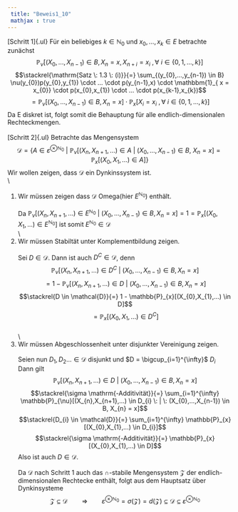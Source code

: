 ```yaml
---
 title: "Beweis1_10"
 mathjax : true
---
```

[Schritt 1]{.ul} Für ein beliebiges $k \in \mathbb{N}_{0}$ und
$x_{0},...,x_{k} \in E$ betrachte zunächst
$$\mathbb{P}_{\nu}[(X_{0},...,X_{n-1}) \in B ,  X_{n} = x, X_{n+i} = x_{i} \: , \forall \: i \in \lbrace 0,1,...,k \rbrace]$$
$$\stackrel{\mathrm{Satz \: 1.3 \: (i)}}{=} \sum_{(y_{0},...,y_{n-1}) \in B} \nu(y_{0})p(y_{0},y_{1}) \cdot ... \cdot p(y_{n-1},x) \cdot \mathbbm{1}_{ x = x_{0}} \cdot p(x_{0},x_{1})  \cdot ... \cdot p(x_{k-1},x_{k})$$
$$= \mathbb{P}_{\nu}[(X_{0},...,X_{n-1}) \in B, X_{n} = x] \cdot  \mathbb{P}_{x}[X_{i} = x_{i} \: , \forall \: i \in \lbrace 0,1,...,k \rbrace]$$
Da E diskret ist, folgt somit die Behauptung für alle
endlich-dimensionalen Rechteckmengen.\
\
[Schritt 2]{.ul} Betrachte das Mengensystem
$$\mathcal{D} = \lbrace A \in \varepsilon^{ \otimes \mathbb{N}_{0}} \: | \: \mathbb{P}_{\nu}[(X_{n},X_{n+1},...) \in A \: | \: (X_{0},...,X_{n-1})  \in B, \: X_{n} = x] = \mathbb{P}_{x}[(X_{0},X_{1},...) \in A] \rbrace$$
Wir wollen zeigen, dass $\mathcal{D}$ ein Dynkinssystem ist.\
\
1. Wir müssen zeigen dass $\mathcal{D}$ Omega(hier $E^{\mathbb{N}_{0}}$)
enthält.\
\
Da
$\mathbb{P}_{\nu}[(X_{n},X_{n+1},...) \in E^{\mathbb{N}_{0}}  \: | \: (X_{0},...,X_{n-1})  \in B, X_{n} = x] = 1 = \mathbb{P}_{x}[(X_{0},X_{1},...) \in E^{\mathbb{N}_{0}}]$
ist somit $E^{\mathbb{N}_{0}} \in \mathcal{D}$\
\
2. Wir müssen Stabiltät unter Komplementbildung zeigen.\
\
Sei $D \in \mathcal{D}$. Dann ist auch $D^{C} \in \mathcal{D}$, denn
$$\mathbb{P}_{\nu}[(X_{n},X_{n+1},...) \in D^{C} \: | \: (X_{0},...,X_{n-1})  \in B, X_{n} = x]$$
$$= 1 - \mathbb{P}_{\nu}[(X_{n},X_{n+1},...) \in D \: | \: (X_{0},...,X_{n-1})  \in B, X_{n} = x]$$
$$\stackrel{D \in \mathcal{D}}{=} 1 - \mathbb{P}_{x}[(X_{0},X_{1},...) \in D]$$
$$= \mathbb{P}_{x}[(X_{0},X_{1},...) \in D^{C}]$$\
\
3. Wir müssen Abgeschlossenheit unter disjunkter Vereinigung zeigen.\
\
Seien nun $D_{1},D_{2}... \in \mathcal{D}$ disjunkt und
$D = \bigcup_{i=1}^{\infty}$ $D_{i}$ Dann gilt
$$\mathbb{P}_{\nu}[(X_{n},X_{n+1},...) \in D \: | \: (X_{0},...,X_{n-1})  \in B, X_{n} = x]$$
$$\stackrel{\sigma \mathrm{-Additivität}}{=}  \sum_{i=1}^{\infty} \mathbb{P}_{\nu}[(X_{n},X_{n+1},...) \in D_{i} \: | \: (X_{0},...,X_{n-1})  \in B, X_{n} = x]$$
$$\stackrel{D_{i} \in \mathcal{D}}{=} \sum_{i=1}^{\infty} \mathbb{P}_{x}[(X_{0},X_{1},...) \in D_{i}]$$
$$\stackrel{\sigma \mathrm{-Additivität}}{=} \mathbb{P}_{x}[(X_{0},X_{1},...) \in D]$$
Also ist auch $D \in \mathcal{D}$.\
\
Da $\mathcal{D}$ nach Schritt 1 auch das $\cap$-stabile Mengensystem
$\mathcal{Z}$ der endlich-dimensionalen Rechtecke enthält, folgt aus dem
Hauptsatz über Dynkinsysteme
$$\mathcal{Z} \subseteq \mathcal{D} \qquad \Rightarrow \qquad \varepsilon^{ \otimes \mathbb{N}_{0}} = \sigma(\mathcal{Z}) = d(\mathcal{Z}) \subseteq \mathcal{D} \subseteq \varepsilon^{ \otimes \mathbb{N}_{0}}$$
